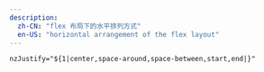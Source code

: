 ```yaml
---
description:
  zh-CN: "flex 布局下的水平排列方式"
  en-US: "horizontal arrangement of the flex layout"
---
```


```html
nzJustify="${1|center,space-around,space-between,start,end|}"
```
